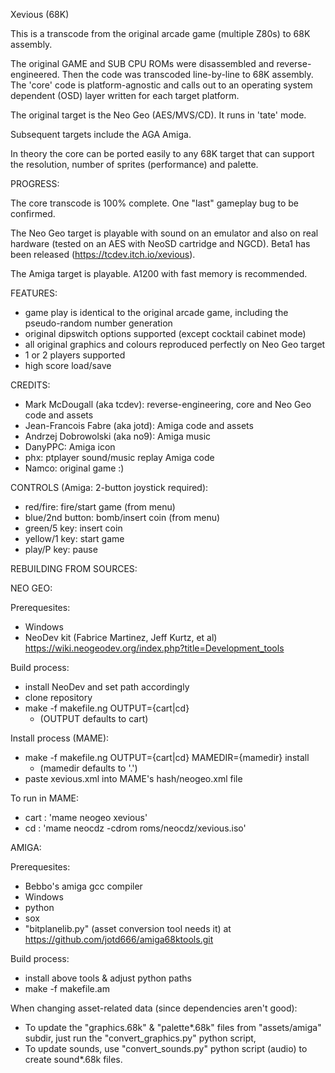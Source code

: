 Xevious (68K)

This is a transcode from the original arcade game (multiple Z80s) to 68K assembly.

The original GAME and SUB CPU ROMs were disassembled and reverse-engineered. Then the code was transcoded line-by-line to 68K assembly. The 'core' code is platform-agnostic and calls out to an operating system dependent (OSD) layer written for each target platform.

The original target is the Neo Geo (AES/MVS/CD). It runs in 'tate' mode.

Subsequent targets include the AGA Amiga.

In theory the core can be ported easily to any 68K target that can support the resolution, number of sprites (performance) and palette.

PROGRESS:

The core transcode is 100% complete. One "last" gameplay bug to be confirmed.

The Neo Geo target is playable with sound on an emulator and also on real hardware (tested on an AES with NeoSD cartridge and NGCD). Beta1 has been released (https://tcdev.itch.io/xevious).

The Amiga target is playable. A1200 with fast memory is recommended.

FEATURES:

- game play is identical to the original arcade game, including the pseudo-random
  number generation
- original dipswitch options supported (except cocktail cabinet mode)
- all original graphics and colours reproduced perfectly on Neo Geo target
- 1 or 2 players supported
- high score load/save

CREDITS:

- Mark McDougall (aka tcdev): reverse-engineering, core and Neo Geo code and assets
- Jean-Francois Fabre (aka jotd): Amiga code and assets
- Andrzej Dobrowolski (aka no9): Amiga music
- DanyPPC: Amiga icon
- phx: ptplayer sound/music replay Amiga code
- Namco: original game :)

CONTROLS (Amiga: 2-button joystick required):

- red/fire: fire/start game (from menu)
- blue/2nd button: bomb/insert coin (from menu)
- green/5 key: insert coin
- yellow/1 key: start game
- play/P key: pause

REBUILDING FROM SOURCES:

NEO GEO:

Prerequesites:

- Windows
- NeoDev kit (Fabrice Martinez, Jeff Kurtz, et al)  
  https://wiki.neogeodev.org/index.php?title=Development_tools

Build process:

- install NeoDev and set path accordingly
- clone repository
- make -f makefile.ng OUTPUT={cart|cd}
  - (OUTPUT defaults to cart)
  
Install process (MAME):

- make -f makefile.ng OUTPUT={cart|cd} MAMEDIR={mamedir} install
  - (mamedir defaults to '.')
- paste xevious.xml into MAME's hash/neogeo.xml file

To run in MAME:

- cart : 'mame neogeo xevious'
- cd : 'mame neocdz -cdrom roms/neocdz/xevious.iso'
  
AMIGA:

Prerequesites:

- Bebbo's amiga gcc compiler
- Windows
- python
- sox
- "bitplanelib.py" (asset conversion tool needs it) at https://github.com/jotd666/amiga68ktools.git

Build process:

- install above tools & adjust python paths
- make -f makefile.am

When changing asset-related data (since dependencies aren't good):

- To update the "graphics.68k" & "palette*.68k" files from "assets/amiga" subdir, 
  just run the "convert_graphics.py" python script, 
- To update sounds, use "convert_sounds.py"
  python script (audio) to create sound*.68k files.

